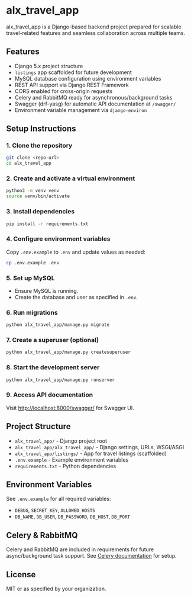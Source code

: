 # alx_travel_app

alx_travel_app is a Django-based backend project prepared for scalable travel-related features and seamless collaboration across multiple teams.

## Features
- Django 5.x project structure
- `listings` app scaffolded for future development
- MySQL database configuration using environment variables
- REST API support via Django REST Framework
- CORS enabled for cross-origin requests
- Celery and RabbitMQ ready for asynchronous/background tasks
- Swagger (drf-yasg) for automatic API documentation at `/swagger/`
- Environment variable management via `django-environ`

## Setup Instructions

### 1. Clone the repository
```sh
git clone <repo-url>
cd alx_travel_app
```

### 2. Create and activate a virtual environment
```sh
python3 -m venv venv
source venv/bin/activate
```

### 3. Install dependencies
```sh
pip install -r requirements.txt
```

### 4. Configure environment variables
Copy `.env.example` to `.env` and update values as needed:
```sh
cp .env.example .env
```

### 5. Set up MySQL
- Ensure MySQL is running.
- Create the database and user as specified in `.env`.

### 6. Run migrations
```sh
python alx_travel_app/manage.py migrate
```

### 7. Create a superuser (optional)
```sh
python alx_travel_app/manage.py createsuperuser
```

### 8. Start the development server
```sh
python alx_travel_app/manage.py runserver
```

### 9. Access API documentation
Visit [http://localhost:8000/swagger/](http://localhost:8000/swagger/) for Swagger UI.

## Project Structure
- `alx_travel_app/` - Django project root
- `alx_travel_app/alx_travel_app/` - Django settings, URLs, WSGI/ASGI
- `alx_travel_app/listings/` - App for travel listings (scaffolded)
- `.env.example` - Example environment variables
- `requirements.txt` - Python dependencies

## Environment Variables
See `.env.example` for all required variables:
- `DEBUG`, `SECRET_KEY`, `ALLOWED_HOSTS`
- `DB_NAME`, `DB_USER`, `DB_PASSWORD`, `DB_HOST`, `DB_PORT`

## Celery & RabbitMQ
Celery and RabbitMQ are included in requirements for future async/background task support. See [Celery documentation](https://docs.celeryq.dev/en/stable/getting-started/introduction.html) for setup.

## License
MIT or as specified by your organization.
